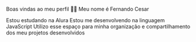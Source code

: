 Boas vindas ao meu perfil 💙💙
Meu nome é Fernando Cesar

Estou estudando na Alura
Estou me desenvolvendo na linguagem JavaScript
Utilizo esse espaço para minha organização e compartilhamento dos meu projetos desenvolvidos
